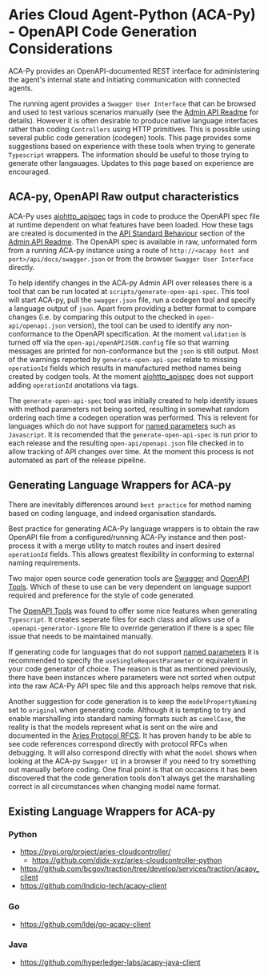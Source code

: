 # Aries Cloud Agent-Python (ACA-Py) - OpenAPI Code Generation Considerations

ACA-Py provides an OpenAPI-documented REST interface for administering the agent's internal state and initiating communication with connected agents.

The running agent provides a `Swagger User Interface` that can be browsed and used to test various scenarios manually (see the [Admin API Readme](AdminApi.md) for details).  However it is often desirable to produce native language interfaces rather than coding `Controllers` using HTTP primitives. This is possible using several public code generation (codegen) tools.  This page provides some suggestions based on experience with these tools when trying to generate `Typescript` wrappers.  The information should be useful to those trying to generate other langauages. Updates to this page based on experience are encouraged.

## ACA-py, OpenAPI Raw output characteristics

ACA-Py uses [aiohttp_apispec](https://github.com/maximdanilchenko/aiohttp-apispec) tags in code to produce the OpenAPI spec file at runtime dependent on what features have been loaded. How these tags are created is documented in the [API Standard Behaviour](https://github.com/hyperledger/aries-cloudagent-python/blob/main/AdminAPI.md#api-standard-behaviour) section of the [Admin API Readme](AdminApi.md).  The OpenAPI spec is available in raw, unformated form from a running ACA-py instance using a route of `http://<acapy host and port>/api/docs/swagger.json` or from the browser `Swagger User Interface` directly.  

To help identify changes in the ACA-py Admin API over releases there is a tool that can be run located at `scripts/generate-open-api-spec`.  This tool will start ACA-py, pull the `swagger.json` file, run a codegen tool and specify a language output of `json`.  Apart from providing a better format to compare changes (i.e. by comparing this output to the checked in `open-api/openapi.json` version), the tool can be used to identify any non-conformance to the OpenAPI specification.  At the moment `validation` is turned off via the `open-api/openAPIJSON.config` file so that warning messages are printed for non-conformance but the `json` is still output.  Most of the warnings reported by `generate-open-api-spec` relate to missing `operationId` fields which results in manufactured method names being created by codgen tools.  At the moment [aiohttp_apispec](https://github.com/maximdanilchenko/aiohttp-apispec) does not support adding `operationId` anotations via tags.  

The `generate-open-api-spec` tool was initially created to help identify issues with method parameters not being sorted, resulting in somewhat random ordering each time a codegen operation was performed.  This is relevent for languages which do not have support for [named parameters](https://en.wikipedia.org/wiki/Named_parameter) such as `Javascript`. It is recomended that the `generate-open-api-spec` is run prior to each release and the resulting `open-api/openapi.json` file checked in to allow tracking of API changes over time. At the moment this process is not automated as part of the release pipeline.

## Generating Language Wrappers for ACA-py

There are inevitably differences around `best practice` for method naming based on coding language, and indeed organisation standards.  

Best practice for generating ACA-Py language wrappers is to obtain the raw OpenAPI file from a configured/running ACA-Py instance and then post-process it with a merge utility to match routes and insert desired `operationId` fields.  This allows greatest flexibility in conforming to external naming requirements.

Two major open source code generation tools are [Swagger](https://github.com/swagger-api/swagger-codegen) and [OpenAPI Tools](https://github.com/OpenAPITools/openapi-generator).  Which of these to use can be very dependent on language support required and preference for the style of code generated.  

 The [OpenAPI Tools](https://github.com/OpenAPITools/openapi-generator) was found to offer some nice features when generating `Typescript`.  It creates seperate files for each class and allows use of a `.openapi-generator-ignore` file to override generation if there is a spec file issue that needs to be maintained manually.  

 If generating code for languages that do not support [named parameters](https://en.wikipedia.org/wiki/Named_parameter) it is recommended to specify the `useSingleRequestParameter` or equivalent in your code generator of choice.  The reason is that as mentioned previously, there have been instances where parameters were not sorted when output into the raw ACA-Py API spec file and this approach helps remove that risk. 

 Another suggestion for code generation is to keep the `modelPropertyNaming` set to `original` when generating code.  Although it is tempting to try and enable marshalling into standard naming formats such as `camelCase`, the reality is that the models represent what is sent on the wire and documented in the [Aries Protocol RFCS](https://github.com/hyperledger/aries-rfcs/tree/master/features).  It has proven handy to be able to see code references correspond directly with protocol RFCs when debugging. It will also correspond directly with what the `model` shows when looking at the ACA-py `Swagger UI` in a browser if you need to try something out manually before coding.  One final point is that on occasions it has been discovered that the code generation tools don't always get the marshalling correct in all circumstances when changing model name format.

## Existing Language Wrappers for ACA-py

### Python

- https://pypi.org/project/aries-cloudcontroller/
  - https://github.com/didx-xyz/aries-cloudcontroller-python
- https://github.com/bcgov/traction/tree/develop/services/traction/acapy_client
- https://github.com/Indicio-tech/acapy-client

### Go

- https://github.com/ldej/go-acapy-client

### Java

- https://github.com/hyperledger-labs/acapy-java-client




